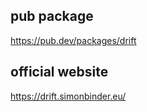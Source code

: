 
## pub package
https://pub.dev/packages/drift

## official website
https://drift.simonbinder.eu/


